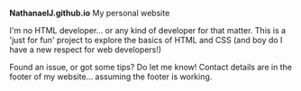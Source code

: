 <b>NathanaelJ.github.io</b>
My personal website

I'm no HTML developer... or any kind of developer for that matter.
This is a 'just for fun' project to explore the basics of HTML and CSS (and boy do I have a new respect for web developers!)

Found an issue, or got some tips? Do let me know! Contact details are in the footer of my website... assuming the footer is working.

